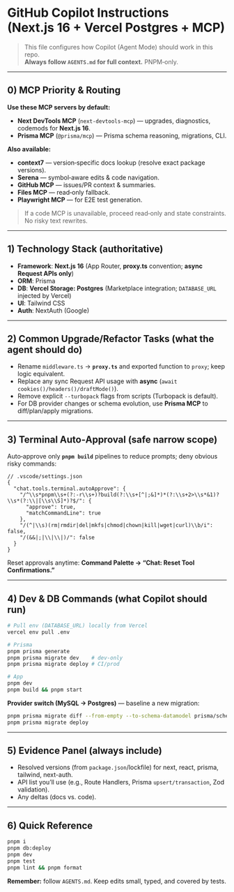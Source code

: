 # GitHub Copilot Instructions (Next.js 16 + Vercel Postgres + MCP)

> This file configures how Copilot (Agent Mode) should work in this repo.  
> **Always follow `AGENTS.md` for full context.** PNPM‑only.

---

## 0) MCP Priority & Routing

**Use these MCP servers by default:**

- **Next DevTools MCP** (`next-devtools-mcp`) — upgrades, diagnostics, codemods for **Next.js 16**.  
- **Prisma MCP** (`@prisma/mcp`) — Prisma schema reasoning, migrations, CLI.

**Also available:**  
- **context7** — version‑specific docs lookup (resolve exact package versions).  
- **Serena** — symbol‑aware edits & code navigation.  
- **GitHub MCP** — issues/PR context & summaries.  
- **Files MCP** — read‑only fallback.
- **Playwright MCP** — for E2E test generation.
> If a code MCP is unavailable, proceed read‑only and state constraints. No risky text rewrites.

---

## 1) Technology Stack (authoritative)

- **Framework**: **Next.js 16** (App Router, **proxy.ts** convention; **async Request APIs only**)  
- **ORM**: Prisma  
- **DB**: **Vercel Storage: Postgres** (Marketplace integration; `DATABASE_URL` injected by Vercel)  
- **UI**: Tailwind CSS  
- **Auth**: NextAuth (Google)

---

## 2) Common Upgrade/Refactor Tasks (what the agent should do)

- Rename `middleware.ts` → **`proxy.ts`** and exported function to `proxy`; keep logic equivalent.  
- Replace any sync Request API usage with **async** (`await cookies()/headers()/draftMode()`).  
- Remove explicit `--turbopack` flags from scripts (Turbopack is default).  
- For DB provider changes or schema evolution, use **Prisma MCP** to diff/plan/apply migrations.

---

## 3) Terminal Auto‑Approval (safe narrow scope)

Auto‑approve only **`pnpm build`** pipelines to reduce prompts; deny obvious risky commands:

```jsonc
// .vscode/settings.json
{
  "chat.tools.terminal.autoApprove": {
    "/^\\s*pnpm\\s+(?:-r\\s+)?build(?:\\s+[^|;&]*)*(?:\\s+2>\\s*&1)?\\s*(?:\\|[\\s\\S]*)?$/": {
      "approve": true,
      "matchCommandLine": true
    },
    "/(^|\\s)(rm|rmdir|del|mkfs|chmod|chown|kill|wget|curl)\\b/i": false,
    "/(&&|;|\\|\\|)/": false
  }
}
```

Reset approvals anytime: **Command Palette → “Chat: Reset Tool Confirmations.”**

---

## 4) Dev & DB Commands (what Copilot should run)

```bash
# Pull env (DATABASE_URL) locally from Vercel
vercel env pull .env

# Prisma
pnpm prisma generate
pnpm prisma migrate dev    # dev‑only
pnpm prisma migrate deploy # CI/prod

# App
pnpm dev
pnpm build && pnpm start
```

**Provider switch (MySQL → Postgres)** — baseline a new migration:

```bash
pnpm prisma migrate diff --from-empty --to-schema-datamodel prisma/schema.prisma --script > prisma/migrations/0001_init.sql
pnpm prisma migrate deploy
```

---

## 5) Evidence Panel (always include)

- Resolved versions (from `package.json`/lockfile) for next, react, prisma, tailwind, next-auth.  
- API list you’ll use (e.g., Route Handlers, Prisma `upsert/transaction`, Zod validation).  
- Any deltas (docs vs. code).

---

## 6) Quick Reference

```bash
pnpm i
pnpm db:deploy
pnpm dev
pnpm test
pnpm lint && pnpm format
```

**Remember:** follow `AGENTS.md`. Keep edits small, typed, and covered by tests.
